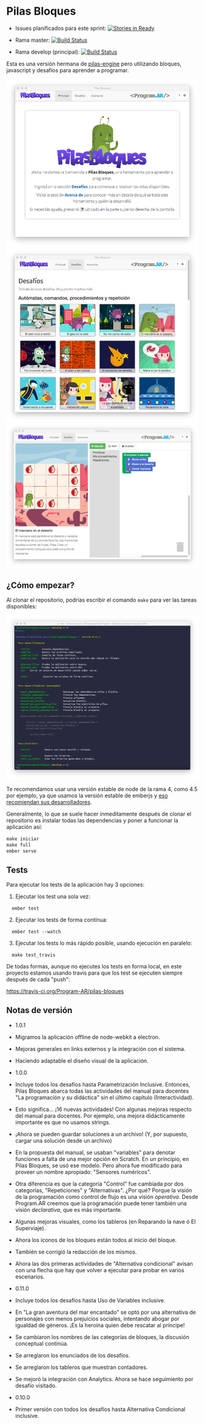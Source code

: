 Pilas Bloques
=============

- Issues planificados para este sprint: [![Stories in Ready](https://badge.waffle.io/Program-AR/pilas-bloques.png?label=ready&title=Ready)](http://waffle.io/Program-AR/pilas-bloques)

- Rama master: [![Build Status](https://travis-ci.org/Program-AR/pilas-bloques.svg?branch=master)](https://travis-ci.org/Program-AR/pilas-bloques)
- Rama develop (principal): [![Build Status](https://travis-ci.org/Program-AR/pilas-bloques.svg?branch=develop)](https://travis-ci.org/Program-AR/pilas-bloques)

Esta es una versión hermana de [pilas-engine](http://www.pilas-engine.com.ar) pero
utilizando bloques, javascript y desafíos para aprender a programar.

![](screenshots/principal.png)
![](screenshots/desafios.png)
![](screenshots/editor.png)

¿Cómo empezar?
--------------

Al clonar el repositorio, podrías escribir el comando ``make``
para ver las tareas disponibles:

![](screenshots/make.png)

Te recomendamos usar una versión estable de node de la rama 4, como 4.5 por ejemplo, ya
que usamos la versión estable de emberjs y [eso recomiendan sus desarrolladores](http://emberjs.com/blog/2016/09/07/ember-node-lts-support.html).

Generalmente, lo que se suele hacer inmeditamente después de clonar
el repositorio es instalar todas las dependencias y poner a funcionar
la aplicación así:

```
make iniciar
make full
ember serve
```


Tests
-----

Para ejecutar los tests de la aplicación hay 3 opciones:

1. Ejecutar los test una sola vez:

```
  ember test
```

2. Ejecutar los tests de forma contínua:


```
  ember test --watch
```

3. Ejecutar los tests lo más rápido posible, usando ejecución en
paralelo:

```
  make test_travis
```

De todas formas, aunque no ejecutes los tests en forma local, en este
proyecto estamos usando travis para que los test se ejecuten siempre
después de cada "push":

https://travis-ci.org/Program-AR/pilas-bloques


Notas de versión
---------

* 1.0.1
 * Migramos la aplicación offline de node-webkit a electron.
 * Mejoras generales en links externos y la integración con el sistema.
 * Haciendo adaptable el diseño visual de la aplicación.

* 1.0.0
 * Incluye todos los desafíos hasta Parametrización Inclusive. Entonces, Pilas Bloques abarca todas las actividades del manual para docentes "La programación y su didáctica" sin el último capítulo (Interactividad).
 * Esto significa... ¡16 nuevas actividades! Con algunas mejoras respecto del manual para docentes. Por ejemplo, una mejora didácticamente importante es que no usamos strings.
 * ¡Ahora se pueden guardar soluciones a un archivo! (Y, por supuesto, cargar una solución desde un archivo)
 * En la propuesta del manual, se usaban "variables" para denotar funciones a falta de una mejor opción en Scratch. En un principio, en Pilas Bloques, se usó ese modelo. Pero ahora fue modificado para proveer un nombre apropiado: "Sensores numéricos".
 * Otra diferencia es que la categoría "Control" fue cambiada por dos categorías, "Repeticiones" y "Alternativas". ¿Por qué? Porque la visión de la programación como control de flujo es una visión _operativa_. Desde Program.AR creemos que la programación puede tener también una visión _declarativa_, que es más importante.
 * Algunas mejoras visuales, como los tableros (en Reparando la nave ó El Superviaje).
 * Ahora los íconos de los bloques están todos al inicio del bloque.
 * También se corrigió la redacción de los mismos.
 * Ahora las dos primeras actividades de "Alternativa condicional" avisan con una flecha que hay que volver a ejecutar para probar en varios escenarios.
* 0.11.0
 * Incluye todos los desafíos hasta Uso de Variables inclusive.
 * En "La gran aventura del mar encantado" se optó por una alternativa de personajes
 con menos prejuicios sociales, intentando abogar por igualdad de géneros.
 ¡Es la heroína quien debe rescatar al príncipe!
 * Se cambiaron los nombres de las categorías de bloques, la discusión conceptual
 continúa.
 * Se arreglaron los enunciados de los desafíos.
 * Se arreglaron los tableros que muestran contadores.
 * Se mejoró la integración con Analytics. Ahora se hace seguimiento por desafío visitado.
* 0.10.0
 * Primer versión con todos los desafíos hasta Alternativa Condicional inclusive.
